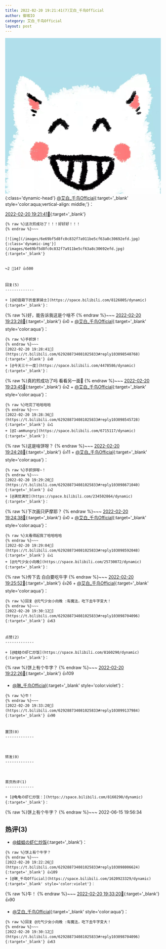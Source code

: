 ```yaml
---
title: 2022-02-20 19:21:41(7)艾白_千鸟Official
author: 御坂IO
category: 艾白_千鸟Official
layout: post
---
```


![img](/images/9ae8b9445fd0665cc014d9080156a45271be73c6.jpg){:class='dynamic-head'}
[@艾白_千鸟Official](https://space.bilibili.com/334537711/dynamic){:target='_blank' style='color:aqua;vertical-align: middle;'}：

[2022-02-20 19:21:41🔗](https://t.bilibili.com/629288734081025833){:target='_blank'}

~~~
{% raw %}这次煎成功了！！！好好好！！！
{% endraw %}~~~

[![img](/images/6e69bf5d8fc0c832f7a911be5cf63a8c30692efd.jpg){:class='dynamic-img'}](/images/6e69bf5d8fc0c832f7a911be5cf63a8c30692efd.jpg){:target='_blank'}


↪️2 💬147 👍500


回复(5)
-------------

+ [@初音殿下的皇家骑士](https://space.bilibili.com/8126805/dynamic){:target='_blank'}：
~~~
{% raw %}好，能告诉我这是个啥不
{% endraw %}~~~
[2022-02-20 19:23:28🔗](https://t.bilibili.com/629288734081025833#reply103097912512){:target='_blank'} 👍0
    + [@艾白_千鸟Official](https://space.bilibili.com/334537711/dynamic){:target='_blank' style='color:aqua'}：
~~~
{% raw %}手抓饼！
{% endraw %}~~~
[2022-02-20 19:28:41🔗](https://t.bilibili.com/629288734081025833#reply103098548768){:target='_blank'} 👍0
+ [@今天三十一度](https://space.bilibili.com/4478586/dynamic){:target='_blank'}：
~~~
{% raw %}真的煎成功了吗 看看另一面👀
{% endraw %}~~~
[2022-02-20 19:23:45🔗](https://t.bilibili.com/629288734081025833#reply103098053296){:target='_blank'} 👍2
    + [@艾白_千鸟Official](https://space.bilibili.com/334537711/dynamic){:target='_blank' style='color:aqua'}：
~~~
{% raw %}吃完了哈哈哈哈
{% endraw %}~~~
[2022-02-20 19:28:36🔗](https://t.bilibili.com/629288734081025833#reply103098545728){:target='_blank'} 👍1
+ [@I-amHungry](https://space.bilibili.com/6715117/dynamic){:target='_blank'}：
~~~
{% raw %}这是啥饼呀？
{% endraw %}~~~
[2022-02-20 19:24:28🔗](https://t.bilibili.com/629288734081025833#reply103098079040){:target='_blank'} 👍11
    + [@艾白_千鸟Official](https://space.bilibili.com/334537711/dynamic){:target='_blank' style='color:aqua'}：
~~~
{% raw %}手抓饼呀~！
{% endraw %}~~~
[2022-02-20 19:29:20🔗](https://t.bilibili.com/629288734081025833#reply103098671040){:target='_blank'} 👍2
+ [@满觉满觉](https://space.bilibili.com/234502864/dynamic){:target='_blank'}：
~~~
{% raw %}下次画只萨摩耶？
{% endraw %}~~~
[2022-02-20 19:24:38🔗](https://t.bilibili.com/629288734081025833#reply103098244928){:target='_blank'} 👍0
    + [@艾白_千鸟Official](https://space.bilibili.com/334537711/dynamic){:target='_blank' style='color:aqua'}：
~~~
{% raw %}太看得起我了哈哈哈哈
{% endraw %}~~~
[2022-02-20 19:29:04🔗](https://t.bilibili.com/629288734081025833#reply103098592048){:target='_blank'} 👍1
+ [@元气少女小向晚](https://space.bilibili.com/25730072/dynamic){:target='_blank'}：
~~~
{% raw %}传下去 白白要吃牛字
{% endraw %}~~~
[2022-02-20 19:25:52🔗](https://t.bilibili.com/629288734081025833#reply103098288112){:target='_blank'} 👍26
    + [@艾白_千鸟Official](https://space.bilibili.com/334537711/dynamic){:target='_blank' style='color:aqua'}：
~~~
{% raw %}回复 @元气少女小向晚 :有魔法，吃下去牛字变大！
{% endraw %}~~~
[2022-02-20 19:30:12🔗](https://t.bilibili.com/629288734081025833#reply103098704096){:target='_blank'} 👍63


点赞(2)
-------------

+ [@蛙蛙の虾仁炒饭](https://space.bilibili.com/8160290/dynamic){:target='_blank'}：
~~~
{% raw %}饼上有个牛字？
{% endraw %}~~~
[2022-02-20 19:22:26🔗](https://t.bilibili.com/629288734081025833#reply103098006624){:target='_blank'} 👍109
+ [@琳_千鸟Official](https://space.bilibili.com/1620923329/dynamic){:target='_blank' style='color:violet'}：
~~~
{% raw %}牛！
{% endraw %}~~~
[2022-02-20 19:33:20🔗](https://t.bilibili.com/629288734081025833#reply103099137984){:target='_blank'} 👍90


置顶(0)
-------------



转发(0)
-------------



首页热评(1)
-------------

+ [@龟龟の虾仁炒饭：](https://space.bilibili.com/8160290/dynamic){:target='_blank'}：
~~~
{% raw %}饼上有个牛字？
{% endraw %}~~~
2022-06-15 19:56:34


热评(3)
-------------

+ [@蛙蛙の虾仁炒饭](https://space.bilibili.com/8160290/dynamic){:target='_blank'}：
~~~
{% raw %}饼上有个牛字？
{% endraw %}~~~
[2022-02-20 19:22:26🔗](https://t.bilibili.com/629288734081025833#reply103098006624){:target='_blank'} 👍109
+ [@琳_千鸟Official](https://space.bilibili.com/1620923329/dynamic){:target='_blank' style='color:violet'}：
~~~
{% raw %}牛！
{% endraw %}~~~
[2022-02-20 19:33:20🔗](https://t.bilibili.com/629288734081025833#reply103099137984){:target='_blank'} 👍90
+ [@艾白_千鸟Official](https://space.bilibili.com/334537711/dynamic){:target='_blank' style='color:aqua'}：
~~~
{% raw %}回复 @元气少女小向晚 :有魔法，吃下去牛字变大！
{% endraw %}~~~
[2022-02-20 19:30:12🔗](https://t.bilibili.com/629288734081025833#reply103098704096){:target='_blank'} 👍63


